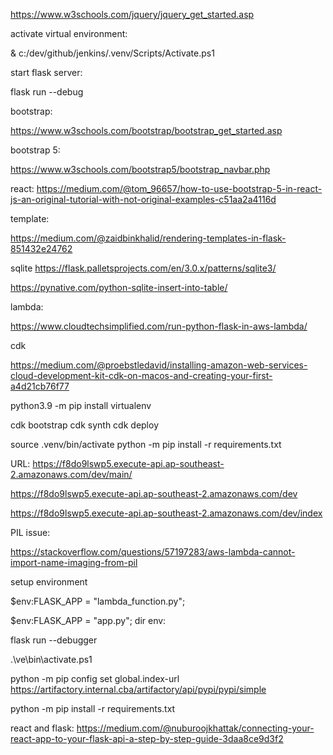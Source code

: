 https://www.w3schools.com/jquery/jquery_get_started.asp

activate virtual environment:

& c:/dev/github/jenkins/.venv/Scripts/Activate.ps1


start flask server:

flask run --debug

bootstrap:

https://www.w3schools.com/bootstrap/bootstrap_get_started.asp



bootstrap 5:

https://www.w3schools.com/bootstrap5/bootstrap_navbar.php


react:
https://medium.com/@tom_96657/how-to-use-bootstrap-5-in-react-js-an-original-tutorial-with-not-original-examples-c51aa2a4116d


template:

https://medium.com/@zaidbinkhalid/rendering-templates-in-flask-851432e24762


sqlite
https://flask.palletsprojects.com/en/3.0.x/patterns/sqlite3/


https://pynative.com/python-sqlite-insert-into-table/

lambda:

https://www.cloudtechsimplified.com/run-python-flask-in-aws-lambda/

cdk

https://medium.com/@proebstledavid/installing-amazon-web-services-cloud-development-kit-cdk-on-macos-and-creating-your-first-a4d21cb76f77


python3.9 -m pip install virtualenv

cdk bootstrap
cdk synth
cdk deploy

source .venv/bin/activate
python -m pip install -r requirements.txt


URL:
https://f8do9lswp5.execute-api.ap-southeast-2.amazonaws.com/dev/main/

https://f8do9lswp5.execute-api.ap-southeast-2.amazonaws.com/dev

https://f8do9lswp5.execute-api.ap-southeast-2.amazonaws.com/dev/index



PIL issue:

https://stackoverflow.com/questions/57197283/aws-lambda-cannot-import-name-imaging-from-pil


setup environment

$env:FLASK_APP = "lambda_function.py";

$env:FLASK_APP = "app.py";
dir env:



flask run --debugger


.\ve\bin\activate.ps1


python -m pip config set global.index-url https://artifactory.internal.cba/artifactory/api/pypi/pypi/simple


python -m pip install -r requirements.txt


react and flask:
https://medium.com/@nuburoojkhattak/connecting-your-react-app-to-your-flask-api-a-step-by-step-guide-3daa8ce9d3f2

